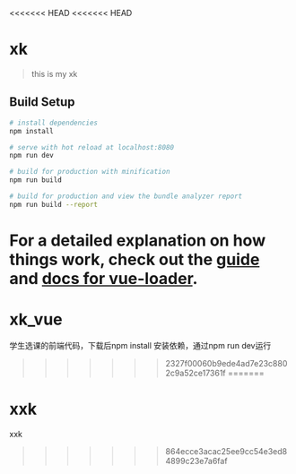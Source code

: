 <<<<<<< HEAD
<<<<<<< HEAD
# xk

> this is my xk

## Build Setup

``` bash
# install dependencies
npm install

# serve with hot reload at localhost:8080
npm run dev

# build for production with minification
npm run build

# build for production and view the bundle analyzer report
npm run build --report
```

For a detailed explanation on how things work, check out the [guide](http://vuejs-templates.github.io/webpack/) and [docs for vue-loader](http://vuejs.github.io/vue-loader).
=======
# xk_vue
学生选课的前端代码，下载后npm install 安装依赖，通过npm run dev运行
>>>>>>> 2327f00060b9ede4ad7e23c8802c9a52ce17361f
=======
# xxk
xxk
>>>>>>> 864ecce3acac25ee9cc54e3ed84899c23e7a6faf
